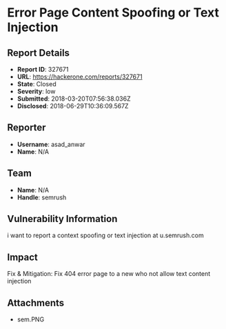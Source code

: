 # Error Page Content Spoofing or Text Injection 

## Report Details
- **Report ID**: 327671
- **URL**: https://hackerone.com/reports/327671
- **State**: Closed
- **Severity**: low
- **Submitted**: 2018-03-20T07:56:38.036Z
- **Disclosed**: 2018-06-29T10:36:09.567Z

## Reporter
- **Username**: asad_anwar
- **Name**: N/A

## Team
- **Name**: N/A
- **Handle**: semrush

## Vulnerability Information
i want to report a context spoofing or text injection at u.semrush.com

## Impact

Fix & Mitigation:
Fix 404 error page to a new who not allow text content injection

## Attachments
- sem.PNG
